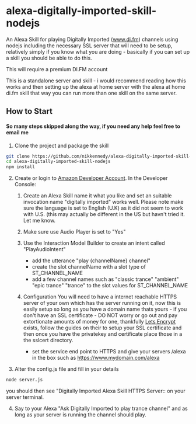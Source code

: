 # alexa-digitally-imported-skill-nodejs

An Alexa Skill for playing Digitally Imported (www.di.fm) channels using nodejs including the necessary SSL server that will need to be setup, relatively simply if you know what you are doing - basically if you can set up a skill you should be able to do this.

This will require a premium DI.FM account

This is a standalone server and skill - i would recommend reading how this works and then setting up the alexa at home server with the alexa at home di.fm skill that way you can run more than one skill on the same server.

## How to Start 
#### So many steps skipped along the way, if you need any help feel free to email me

1. Clone the project and package the skill

```bash
git clone https://github.com/nikkennedy/alexa-digitally-imported-skill-nodejs.git
cd alexa-digitally-imported-skill-nodejs
npm install
```
2. Create or login to [Amazon Developer Account](https://developer.amazon.com). In the Developer Console:

    1. Create an Alexa Skill name it what you like and set an suitable invocation name "digitally imported" works well. Please note make sure the language is set to English (U.K) as it did not seem to work with U.S. (this may actually be different in the US but havn't tried it. Let me know.
  
    2. Make sure use Audio Player is set to "Yes"
  
    3. Use the Interaction Model Builder to create an intent called "PlayAudioIntent" 
        * add the utterance "play {channelName} channel" 
        * create the slot channelName with a slot type of ST_CHANNEL_NAME
        * add a few channel names such as "classic trance" "ambient" "epic trance" "trance" to the slot values for ST_CHANNEL_NAME

    4. Configuration
    You will need to have a internet reachable HTTPS server of your own which has the server running on it, now this is easily setup so long as you have a domain name thats yours - if you don't have an SSL certificate - DO NOT worry or go out and pay extortionate amounts of money for one, thankfully [Lets Encrypt](https://letsencrypt.org/) exists, follow the guides on their to setup your SSL certificate and then once you have the privatekey and certificate place those in a the sslcert directory.
        * set the service end point to HTTPS and give your servers <external URL>/alexa in the box such as https://www.mydomain.com/alexa
      
  
  3. Alter the config.js file and fill in your details
  ```bash
node server.js
```
you should then see "Digitally Imported Alexa Skill HTTPS Server:<IP>:<PORT> on your server terminal.

4.  Say to your Alexa "Ask Digitally Imported to play trance channel" and as long as your server is running the channel should play.



